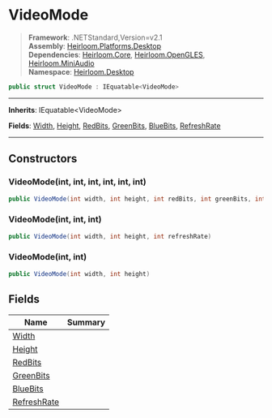 # VideoMode

> **Framework**: .NETStandard,Version=v2.1  
> **Assembly**: [Heirloom.Platforms.Desktop][0]  
> **Dependencies**: [Heirloom.Core][1], [Heirloom.OpenGLES][2], [Heirloom.MiniAudio][3]  
> **Namespace**: [Heirloom.Desktop][0]  

```cs
public struct VideoMode : IEquatable<VideoMode>
```

--------------------------------------------------------------------------------

**Inherits**: IEquatable\<VideoMode>

**Fields**: [Width][4], [Height][5], [RedBits][6], [GreenBits][7], [BlueBits][8], [RefreshRate][9]

--------------------------------------------------------------------------------

## Constructors

### VideoMode(int, int, int, int, int, int)

```cs
public VideoMode(int width, int height, int redBits, int greenBits, int blueBits, int refreshRate)
```

### VideoMode(int, int, int)

```cs
public VideoMode(int width, int height, int refreshRate)
```

### VideoMode(int, int)

```cs
public VideoMode(int width, int height)
```

## Fields

| Name             | Summary |
|------------------|---------|
| [Width][4]       |         |
| [Height][5]      |         |
| [RedBits][6]     |         |
| [GreenBits][7]   |         |
| [BlueBits][8]    |         |
| [RefreshRate][9] |         |

[0]: ..\Heirloom.Platforms.Desktop.md
[1]: ..\Heirloom.Core.md
[2]: ..\Heirloom.OpenGLES.md
[3]: ..\Heirloom.MiniAudio.md
[4]: Heirloom.Desktop.VideoMode.Width.md
[5]: Heirloom.Desktop.VideoMode.Height.md
[6]: Heirloom.Desktop.VideoMode.RedBits.md
[7]: Heirloom.Desktop.VideoMode.GreenBits.md
[8]: Heirloom.Desktop.VideoMode.BlueBits.md
[9]: Heirloom.Desktop.VideoMode.RefreshRate.md
